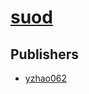 # [suod](https://pypi.org/project/suod)



## Publishers
- [yzhao062](https://pypi.org/user/yzhao062)

